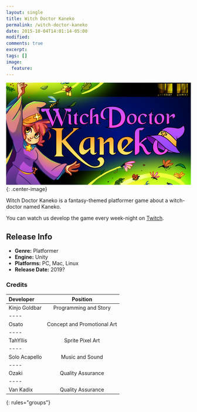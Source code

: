 ```yaml
---
layout: single
title: Witch Doctor Kaneko
permalink: /witch-doctor-kaneko
date: 2015-10-04T14:01:14-05:00
modified:
comments: true
excerpt:
tags: []
image:
  feature:
---
```


![Witch Doctor Kaneko](/images/games/kaneko/wdk_banner.jpg){: .center-image}

Witch Doctor Kaneko is a fantasy-themed platformer game about a witch-doctor named Kaneko.

You can watch us develop the game every week-night on [Twitch](https://twitch.tv/goldbargames).

## Release Info
<ul>
  <li><b>Genre:</b> Platformer</li>
  <li><b>Engine:</b> Unity</li>
  <li><b>Platforms:</b> PC, Mac, Linux</li>
  <li><b>Release Date:</b> 2019?</li>
</ul>

### Credits

| Developer | Position |
|:--------|:-------:|
| Kinjo Goldbar  | Programming and Story   |
|----
| Osato | Concept and Promotional Art |
|----
| TahYllis | Sprite Pixel Art   |
|----
| Solo Acapello | Music and Sound   |
|----
| Ozaki   | Quality Assurance   |
|----
| Van Kadix   | Quality Assurance   |
{: rules="groups"}